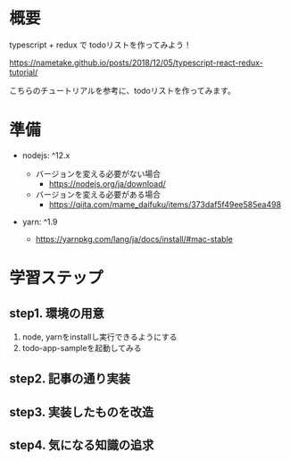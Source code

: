 # 概要
typescript + redux で todoリストを作ってみよう！  
  
https://nametake.github.io/posts/2018/12/05/typescript-react-redux-tutorial/  
  
こちらのチュートリアルを参考に、todoリストを作ってみます。

# 準備

* nodejs: ^12.x
  * バージョンを変える必要がない場合
    * https://nodejs.org/ja/download/
  * バージョンを変える必要がある場合
    * https://qiita.com/mame_daifuku/items/373daf5f49ee585ea498

* yarn: ^1.9
  * https://yarnpkg.com/lang/ja/docs/install/#mac-stable


# 学習ステップ

## step1. 環境の用意

1. node, yarnをinstallし実行できるようにする
2. todo-app-sampleを起動してみる

## step2. 記事の通り実装



## step3. 実装したものを改造



## step4. 気になる知識の追求
